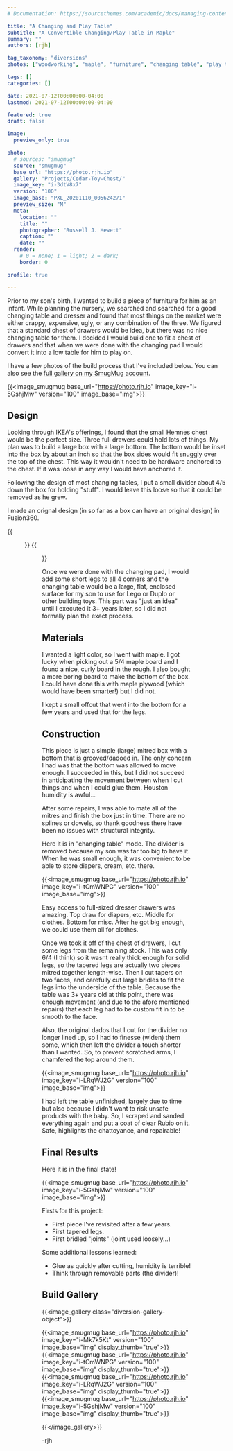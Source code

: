 ```yaml
---
# Documentation: https://sourcethemes.com/academic/docs/managing-content/

title: "A Changing and Play Table"
subtitle: "A Convertible Changing/Play Table in Maple"
summary: ""
authors: [rjh]

tag_taxonomy: "diversions"
photos: ["woodworking", "maple", "furniture", "changing table", "play table"]

tags: []
categories: []

date: 2021-07-12T00:00:00-04:00
lastmod: 2021-07-12T00:00:00-04:00

featured: true
draft: false

image:
  preview_only: true

photo:
  # sources: "smugmug"
  source: "smugmug"
  base_url: "https://photo.rjh.io"
  gallery: "Projects/Cedar-Toy-Chest/"
  image_key: "i-3dtV8x7"
  version: "100"
  image_base: "PXL_20201110_005624271"
  preview_size: "M"
  meta:
    location: ""
    title: ""
    photographer: "Russell J. Hewett"
    caption: ""
    date: ""
  render:
    # 0 = none; 1 = light; 2 = dark;
    border: 0

profile: true

---
```


Prior to my son's birth, I wanted to build a piece of furniture for him as an
infant.  While planning the nursery, we searched and searched for a good
changing table and dresser and found that most things on the market were
either crappy, expensive, ugly, or any combination of the three.  We figured
that a standard chest of drawers would be idea, but there was no nice
changing table for them.  I decided I would build one to fit a chest of
drawers and that when we were done with the changing pad I would convert it
into a low table for him to play on.

I have a few photos of the build process that I've included below.  You can also see the [full gallery on my SmugMug account](https://photo.rjh.io/Projects/ChangingToyTable/).

  {{<image_smugmug base_url="https://photo.rjh.io" image_key="i-5GshjMw" version="100" image_base="img">}}

Design
------


Looking through IKEA's offerings, I found that the small Hemnes chest would be
the perfect size.  Three full drawers could hold lots of things.  My plan was
to build a large box with a large bottom.  The bottom would be inset into the
box by about an inch so that the box sides would fit snuggly over the top of
the chest.  This way it wouldn't need to be hardware anchored to the chest.
If it was loose in any way I would have anchored it.

Following the design of most changing tables, I put a small divider about 4/5
down the box for holding "stuff".  I would leave this loose so that it could
be removed as he grew.

I made an orignal design (in so far as a box can have an original design) in
Fusion360.

{{<figure src="gallery/top.png" class="img-fluid" lightbox="true" >}}
{{<figure src="gallery/bottom.png" class="img-fluid" lightbox="true" >}}

Once we were done with the changing pad, I would add some short legs to all 4
corners and the changing table would be a large, flat, enclosed surface for
my son to use for Lego or Duplo or other building toys.  This part was "just
an idea" until I executed it 3+ years later, so I did not formally plan the
exact process.

Materials
---------

I wanted a light color, so I went with maple.  I got lucky when picking out a
5/4 maple board and I found a nice, curly board in the rough.  I also bought a
more boring board to make the bottom of the box.  I could have done this with
maple plywood (which would have been smarter!) but I did not.

I kept a small offcut that went into the bottom for a few years and used that
for the legs.


Construction
------------

This piece is just a simple (large) mitred box with a bottom that is
grooved/dadoed in.  The only concern I had was that the bottom was allowed to
move enough.  I succeeded in this, but I did not succeed in anticipating the
movement between when I cut things and when I could glue them.  Houston
humidity is awful...

After some repairs, I was able to mate all of the mitres and finish the box
just in time.  There are no splines or dowels, so thank goodness there have
been no issues with structural integrity.

Here it is in "changing table" mode.  The divider is removed because my son
was far too big to have it.  When he was small enough, it was convenient to
be able to store diapers, cream, etc. there.

  {{<image_smugmug base_url="https://photo.rjh.io" image_key="i-tCmWNPG" version="100" image_base="img">}}

Easy access to full-sized dresser drawers was amazing. Top draw for diapers,
etc.  Middle for clothes.  Bottom for misc.  After he got big enough, we
could use them all for clothes.

Once we took it off of the chest of drawers, I cut some legs from the
remaining stock.  This was only 6/4 (I think) so it wasnt really thick enough
for solid legs, so the tapered legs are actually two pieces mitred together
length-wise.  Then I cut tapers on two faces, and carefully cut large bridles
to fit the legs into the underside of the table.  Because the table was 3+
years old at this point, there was enough movement (and due to the afore
mentioned repairs) that each leg had to be custom fit in to be smooth to the
face.

Also, the original dados that I cut for the divider no longer lined up, so I
had to finesse (widen) them some, which then left the divider a touch shorter
than I wanted. So, to prevent scratched arms, I chamfered the top around
them.  

  {{<image_smugmug base_url="https://photo.rjh.io" image_key="i-LRqWJ2G" version="100" image_base="img">}}


I had left the table unfinished, largely due to time but also because I didn't
want to risk unsafe products with the baby.  So, I scraped and sanded
everything again and put a coat of clear Rubio on it.  Safe, highlights the
chattoyance, and repairable!

Final Results
-------------

Here it is in the final state!

  {{<image_smugmug base_url="https://photo.rjh.io" image_key="i-5GshjMw" version="100" image_base="img">}}

Firsts for this project:

* First piece I've revisited after a few years.
* First tapered legs.
* First bridled "joints" (joint used loosely...)

Some additional lessons learned:

* Glue as quickly after cutting, humidity is terrible!
* Think through removable parts (the divider)!


Build Gallery
-------------

{{<image_gallery class="diversion-gallery-object">}}

  {{<image_smugmug base_url="https://photo.rjh.io" image_key="i-Mk7k5Kt" version="100" image_base="img" display_thumb="true">}}
  {{<image_smugmug base_url="https://photo.rjh.io" image_key="i-tCmWNPG" version="100" image_base="img" display_thumb="true">}}
  {{<image_smugmug base_url="https://photo.rjh.io" image_key="i-LRqWJ2G" version="100" image_base="img" display_thumb="true">}}
  {{<image_smugmug base_url="https://photo.rjh.io" image_key="i-5GshjMw" version="100" image_base="img" display_thumb="true">}}

{{</image_gallery>}}

-rjh

